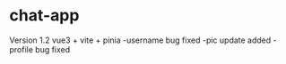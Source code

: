 # chat-app
Version 1.2
vue3 + vite + pinia
-username bug fixed
-pic update added
-profile bug fixed
